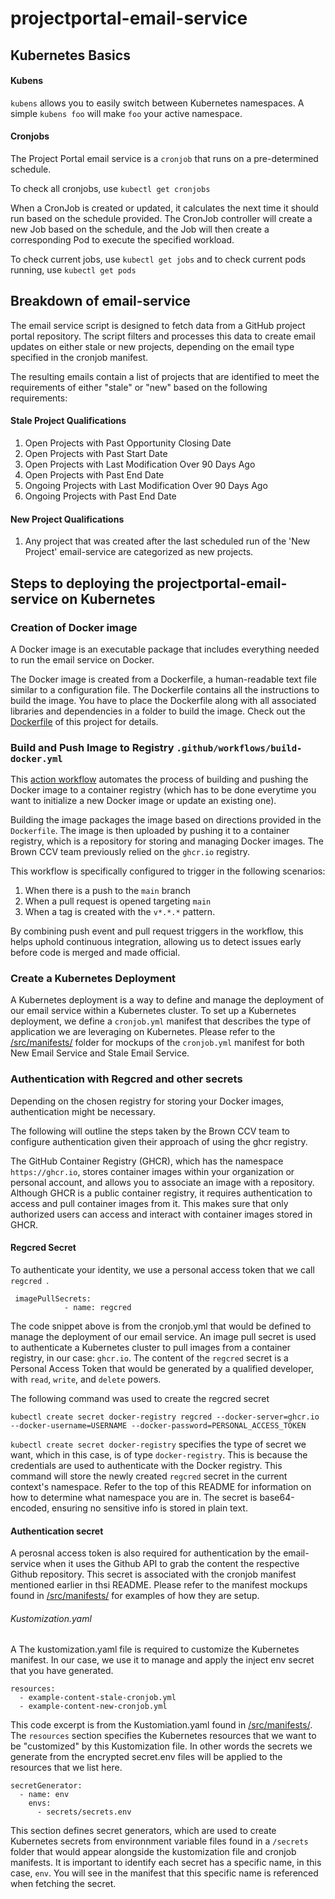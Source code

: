 # projectportal-email-service

## Kubernetes Basics
#### Kubens

`kubens` allows you to easily switch between Kubernetes namespaces. A simple `kubens foo` will make `foo` your active namespace.


#### Cronjobs
The Project Portal email service is a `cronjob` that runs on a pre-determined schedule. 

To check all cronjobs, use ```kubectl get cronjobs```

When a CronJob is created or updated, it calculates the next time it should run based on the schedule provided. The CronJob controller will create a new Job based on the schedule, and the Job will then create a corresponding Pod to execute the specified workload.

To check current jobs, use ```kubectl get jobs``` and to check current pods running, use ```kubectl get pods```


## Breakdown of email-service

The email service script is designed to fetch data from a GitHub project portal repository. The script filters and processes this data to create email updates on either stale or new projects, depending on the email type specified in the cronjob manifest. 

The resulting emails contain a list of projects that are identified to meet the requirements of either "stale" or "new" based on the following requirements:

#### Stale Project Qualifications
1. Open Projects with Past Opportunity Closing Date
2. Open Projects with Past Start Date
3. Open Projects with Last Modification Over 90 Days Ago
4. Open Projects with Past End Date
5. Ongoing Projects with Last Modification Over 90 Days Ago
6. Ongoing Projects with Past End Date

#### New Project Qualifications
1. Any project that was created after the last scheduled run of the 'New Project' email-service are categorized as new projects.


## Steps to deploying the projectportal-email-service on Kubernetes 


### Creation of Docker image 
A Docker image is an executable package that includes everything needed to run the email service on Docker.

The Docker image is created from a Dockerfile, a human-readable text file similar to a configuration file. The Dockerfile contains all the instructions to build the image. You have to place the Dockerfile along with all associated libraries and dependencies in a folder to build the image. Check out the [Dockerfile](./Dockerfile) of this project for details.


### Build and Push Image to Registry `.github/workflows/build-docker.yml`
This [action workflow](.github/workflows/build-docker.yml) automates the process of building and pushing the Docker image to a container registry (which has to be done everytime you want to initialize a new Docker image or update an existing one). 

Building the image packages the image based on directions provided in the `Dockerfile`. The image is then uploaded by pushing it to a container registry, which is a repository for storing and managing Docker images. The Brown CCV team previously relied on the `ghcr.io` registry.

This workflow is specifically configured to trigger in the following scenarios:
1. When there is a push to the `main` branch
2. When a pull request is opened targeting `main` 
3. When a tag is created with the `v*.*.*` pattern. 

By combining push event and pull request triggers in the workflow, this helps uphold continuous integration, allowing us to detect issues early before code is merged and made official. 


### Create a Kubernetes Deployment

A Kubernetes deployment is a way to define and manage the deployment of our email service within a Kubernetes cluster. To set up a Kubernetes deployment, we define a `cronjob.yml` manifest that describes the type of application we are leveraging on Kubernetes. Please refer to the [/src/manifests/](./src/manifests) folder for mockups of the `cronjob.yml` manifest for both New Email Service and Stale Email Service. 


### Authentication with Regcred and other secrets 

Depending on the chosen registry for storing your Docker images, authentication might be necessary. 

The following will outline the steps taken by the Brown CCV team to configure authentication given their approach of using the ghcr registry.

The GitHub Container Registry (GHCR), which has the namespace `https://ghcr.io`, stores container images within your organization or personal account, and allows you to associate an image with a repository. Although GHCR is a public container registry, it requires authentication to access and pull container images from it. This makes sure that only authorized users can access and interact with container images stored in GHCR. 

#### Regcred Secret
To authenticate your identity, we use a personal access token that we call `regcred `. 
```
 imagePullSecrets:
            - name: regcred
```

The code snippet above is from the cronjob.yml that would be defined to manage the deployment of our email service. An image pull secret is used to authenticate a Kubernetes cluster to pull images from a container registry, in our case: `ghcr.io`. The content of the `regcred` secret is a Personal Access Token that would be generated by a qualified developer, with `read`, `write`, and `delete` powers.

The following command was used to create the regcred secret 

```
kubectl create secret docker-registry regcred --docker-server=ghcr.io --docker-username=USERNAME --docker-password=PERSONAL_ACCESS_TOKEN
```
`kubectl create secret docker-registry` specifies the type of secret we want, which in this case, is of type `docker-registry`. This is because the credentials are used to authenticate with the Docker registry. This command will store the newly created `regcred` secret in the current context's namespace. Refer to the top of this README for information on how to determine what namespace you are in. The secret is base64-encoded, ensuring no sensitive info is stored in plain text.  


#### Authentication secret
A perosnal access token is also required for authentication by the email-service when it uses the Github API to grab the content the respective Github repository. This secret is associated with the cronjob manifest mentioned earlier in thsi README. Please refer to the manifest mockups found in [/src/manifests/](./src/manifests) for examples of how they are setup. 

###### Kustomization.yaml
A The kustomization.yaml file is required to customize the Kubernetes manifest. In our case, we use it to manage and apply the inject env secret that you have generated. 

```
resources:
  - example-content-stale-cronjob.yml
  - example-content-new-cronjob.yml
```

This code excerpt is from the Kustomiation.yaml found in [/src/manifests/](./src/manifests). The `resources` section specifies the Kubernetes resources that we want to be "customized" by this Kustomization file. In other words the secrets we generate from the encrypted secret.env files will be applied to the resources that we list here. 
```
secretGenerator:
  - name: env
    envs:
      - secrets/secrets.env
```
This section defines secret generators, which are used to create Kubernetes secrets from environnment variable files found in a `/secrets` folder that would appear alongside the kustomization file and cronjob manifests.
It is important to identify each secret has a specific name, in this case, `env`. You will see in the manifest that this specific name is referenced when fetching the secret. 
